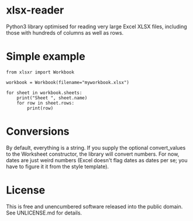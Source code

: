 xlsx-reader
===========

Python3 library optimised for reading very large Excel XLSX files, including those with hundreds of columns as well as rows. 

# Simple example

```
from xlsxr import Workbook

workbook = Workbook(filename="myworkbook.xlsx")

for sheet in workbook.sheets:
    print("Sheet ", sheet.name)
    for row in sheet.rows:
        print(row)
```

# Conversions

By default, everything is a string. If you supply the optional convert_values to the Worksheet constructor, the library will convert numbers. For now, dates are just weird numbers (Excel doesn't flag dates as dates per se; you have to figure it it from the style template).


# License

This is free and unencumbered software released into the public domain. See UNLICENSE.md for details.